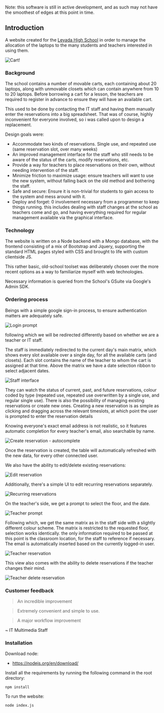 Note: this software is still in active development, and as such may not have the smoothest of edges at this point in time.

## Introduction

A website created for the [Leyada High School](www.leyada.net) in order to manage the allocation of the laptops to the
many students and teachers interested in using them.

![Cart!](/public/assets/cart1.png "Cart")

### Background

The school contains a number of movable carts, each containing about 20 laptops, along with unmovable closets which can
contain anywhere from 10 to 20 laptops.
Before borrowing a cart for a lesson, the teachers are required to register in advance to ensure they will have an
available cart.

This used to be done by contacting the IT staff and having them manually enter the reservations into a big spreadsheet.
That was of course, highly inconvenient for everyone involved, so i was called upon to design a replacement.

Design goals were:

- Accommodate two kinds of reservations. Single use, and repeated use (same reservation slot, over many weeks)
- An improved management interface for the staff who still needs to be aware of the status of the carts, modify reservations, etc.
- Provide a way for teachers to place reservations on their own, without needing intervention of the staff.
- Minimize friction to maximize usage: ensure teachers will want to use the new system, without falling back on the old method and bothering the staff.
- Safe and secure: Ensure it is non-trivial for students to gain access to the system and mess around with it.
- Deploy and forget: 0 involvement necessary from a programmer to keep things running. this includes dealing with staff changes at the school as teachers come and go, and having everything required for regular management available via the graphical interface.

### Technology

The website is written on a Node backend with a Mongo database, with the frontend consisting of a mix of Bootstrap and Jquery, supporting the standard HTML pages styled with CSS and brought to life with custom clientside JS.

This rather basic, old-school toolset was deliberately chosen over the more recent options as a way to familiarize myself with web technologies.

Necessary information is queried from the School's GSuite via Google's Admin SDK.

### Ordering process

Beings with a simple google sign-in process, to ensure authentication matters are adequately safe.

![Login prompt](assets/1.png "Cart")

following which we will be redirected differently based on whether we are a teacher or IT staff.

The staff is immediately redirected to the current day's main matrix, which shows every slot available over a single
day, for all the available carts (and closets). Each slot contains the name of the teacher to whom the cart is assigned
at that time.
Above the matrix we have a date selection ribbon to select adjacent dates.

![Staff interface](https://imgur.com/zwcY3vB.png)

They can watch the status of current, past, and future reservations, colour coded by type (repeated use, repeated use
overwritten by a single use, and regular single use).
There is also the possibility of managing existing reservations or create new ones.
Creating a new reservation is as simple as clicking and dragging across the relevant timeslots,
at which point the user is prompted to enter the reservation details

Knowing everyone's exact email address is not realistic, so it features automatic completion for every teacher's email, also searchable by name.

![Create reservation - autocomplete](https://imgur.com/6624v7C.png)

Once the reservation is created, the table will automatically refreshed with the new data, for every other connected user.

We also have the ability to edit/delete existing reservations:

![Edit reservation](https://imgur.com/afdirj0.png)

Additionally, there's a simple UI to edit recurring reservations separately.

![Recurring reservations](assets/1.png "Cart")

On the teacher's side, we get a prompt to select the floor, and the date.

![Teacher prompt](https://imgur.com/a32OZm0.png)

Following which, we get the same matrix as in the staff side with a slightly different colour scheme. The matrix is restricted to the requested floor, selection works identically. the only information required to be passed at this point is the classroom location, for the staff to reference if necessary. The email is automatically inserted based on the currently logged-in user.

![Teacher reservation](https://imgur.com/6vDXOaQ.png)

This view also comes with the ability to delete reservations if the teacher changes their mind.

![Teacher delete reservation](https://imgur.com/gcTnF4I.png)

### Customer feedback

> An incredible improvement

> Extremely convenient and simple to use.

> A major workflow improvement

~ IT Multimedia Staff

### Installation

Download node:

- https://nodejs.org/en/download/

Install all the requirements by running the following command in the root directory:

    npm install

To run the website:

    node index.js